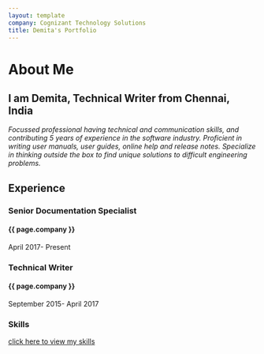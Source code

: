 ```yaml
---
layout: template
company: Cognizant Technology Solutions 
title: Demita's Portfolio
---
```


# About Me
## I am Demita, Technical Writer from Chennai, India
*Focussed professional having technical and communication skills, and contributing 5 years of experience in the software industry. Proficient in writing user manuals, user guides, online help and release notes. Specialize in thinking outside the box to find unique solutions to difficult engineering problems.*  


## Experience 

### Senior Documentation Specialist
#### {{ page.company }}
April 2017- Present
 
### Technical Writer
#### {{ page.company }}
September 2015- April 2017

### Skills
[click here to view my skills](skills/skills.md)

